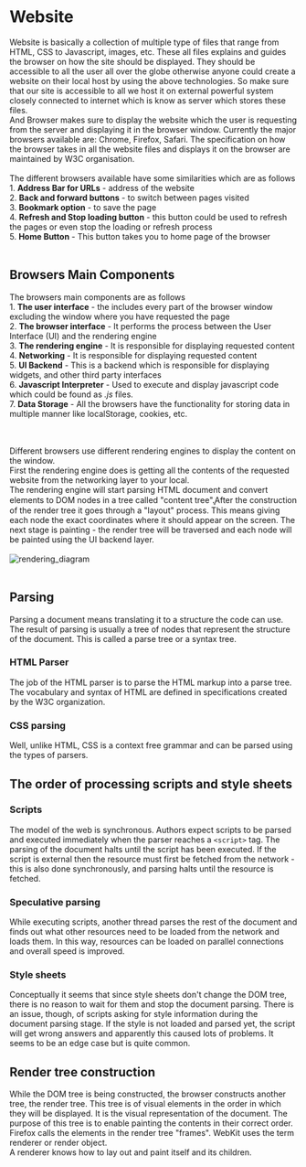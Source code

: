# Website #
Website is basically a collection of multiple type of files that range from HTML, CSS to Javascript, images, etc. These all files explains and guides the browser on how the site should be displayed. They should be accessible to all the user all over the globe otherwise anyone could create a website on their local host by using the above technologies. So make sure that our site is accessible to all we host it on external powerful system closely connected to internet which is know as server which stores these files.<br/>
And Browser makes sure to display the website which the user is requesting from the server and displaying it in the browser window. Currently the major browsers available are: Chrome, Firefox, Safari. The specification on how the browser takes in all the website files and displays it on the browser are maintained by W3C organisation.<br/><br/>
The different browsers available have some similarities which are as follows<br/>
    1. **Address Bar for URLs** - address of the website<br/>
    2. **Back and forward buttons** - to switch between pages visited<br/>
    3. **Bookmark option** - to save the page<br/>
    4. **Refresh and Stop loading button** - this button could be used to refresh the pages or even stop the loading or refresh process<br/>
    5. **Home Button** - This button takes you to home page of the browser<br/><br/>
## Browsers Main Components ##
The browsers main components are as follows<br/>
    1. **The user interface** - the includes every part of the browser window excluding the window where you have requested the page<br/>
    2. **The browser interface** - It performs the process between the User Interface (UI) and the rendering engine<br/>
    3. **The rendering engine** - It is responsible for displaying requested content<br/>
    4. **Networking** - It is responsible for displaying requested content<br/>
    5. **UI Backend** - This is a backend which is responsible for displaying widgets, and other third party interfaces<br/>
    6. **Javascript Interpreter** - Used to execute and display javascript code which could be found as *.js* files.<br/>
    7. **Data Storage** - All the browsers have the functionality for storing data in multiple manner like localStorage, cookies, etc.<br/>
<br/><br/>

Different browsers use different rendering engines to display the content on the window.<br/>
First the rendering engine does is getting all the contents of the requested website from the networking layer to your local.<br/>
The rendering engine will start parsing HTML document and convert elements to DOM nodes in a tree called "content tree".̥After the construction of the render tree it goes through a "layout" process. This means giving each node the exact coordinates where it should appear on the screen. The next stage is painting - the render tree will be traversed and each node will be painted using the UI backend layer.<br/><br/>
![rendering_diagram](https://web-dev.imgix.net/image/T4FyVKpzu4WKF1kBNvXepbi08t52/bPlYx9xODQH4X1KuUNpc.png?auto=format&w=741)<br/><br/>
## Parsing ##
Parsing a document means translating it to a structure the code can use. The result of parsing is usually a tree of nodes that represent the structure of the document. This is called a parse tree or a syntax tree.<br/>
### HTML Parser ###
The job of the HTML parser is to parse the HTML markup into a parse tree.
The vocabulary and syntax of HTML are defined in specifications created by the W3C organization.
### CSS parsing ###
Well, unlike HTML, CSS is a context free grammar and can be parsed using the types of parsers.
## The order of processing scripts and style sheets ##
### Scripts ###
The model of the web is synchronous. Authors expect scripts to be parsed and executed immediately when the parser reaches a `<script>` tag. The parsing of the document halts until the script has been executed. If the script is external then the resource must first be fetched from the network - this is also done synchronously, and parsing halts until the resource is fetched. 
### Speculative parsing ###
While executing scripts, another thread parses the rest of the document and finds out what other resources need to be loaded from the network and loads them. In this way, resources can be loaded on parallel connections and overall speed is improved.
### Style sheets ###
Conceptually it seems that since style sheets don't change the DOM tree, there is no reason to wait for them and stop the document parsing. There is an issue, though, of scripts asking for style information during the document parsing stage. If the style is not loaded and parsed yet, the script will get wrong answers and apparently this caused lots of problems. It seems to be an edge case but is quite common. 
## Render tree construction ##
While the DOM tree is being constructed, the browser constructs another tree, the render tree. This tree is of visual elements in the order in which they will be displayed. It is the visual representation of the document. The purpose of this tree is to enable painting the contents in their correct order.<br/>
Firefox calls the elements in the render tree "frames". WebKit uses the term renderer or render object.<br/>
A renderer knows how to lay out and paint itself and its children.